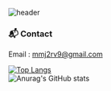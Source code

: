 ![header](https://capsule-render.vercel.app/api?type=waving&color=auto&height=300&section=header&text=Woody%20/%20Young_Hoon&fontSize=80)
### 📬 Contact 
Email : mmj2rv9@gmail.com
 
[![Top Langs](https://github-readme-stats.vercel.app/api/top-langs/?username=YH3041&show_icons=true&langs_count=6&layout=compact&hide=shell&theme=radical)](https://github.com/YH3041?tab=repositories)  
![Anurag's GitHub stats](https://github-readme-stats.vercel.app/api?username=YH3041&show_icons=true&theme=radical)

